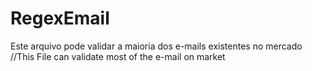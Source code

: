 # RegexEmail

Este arquivo pode validar a maioria dos e-mails existentes no mercado
//This File can validate most of the e-mail on market

